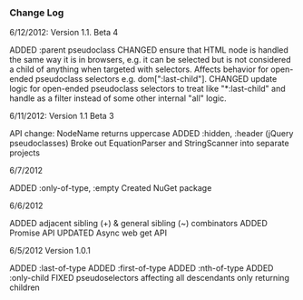 ﻿### Change Log
6/12/2012: Version 1.1. Beta 4

ADDED :parent pseudoclass
CHANGED ensure that HTML node is handled the same way it is in browsers, e.g. it can be 
   selected but is not considered a child of anything when targeted with selectors. Affects behavior
   for open-ended pseudoclass selectors e.g. dom[":last-child"].
CHANGED update logic for open-ended pseudoclass selectors to treat like "*:last-child" and handle as a filter
   instead of some other internal "all" logic.

6/11/2012: Version 1.1 Beta 3

API change: NodeName returns uppercase
ADDED :hidden, :header (jQuery pseudoclasses)
Broke out EquationParser and StringScanner into separate projects

6/7/2012

ADDED :only-of-type, :empty
Created NuGet package


6/6/2012

ADDED adjacent sibling (+) & general sibling (~) combinators
ADDED Promise API
UPDATED Async web get API


6/5/2012 Version 1.0.1

ADDED :last-of-type
ADDED :first-of-type
ADDED :nth-of-type
ADDED :only-child
FIXED pseudoselectors affecting all descendants only returning children


